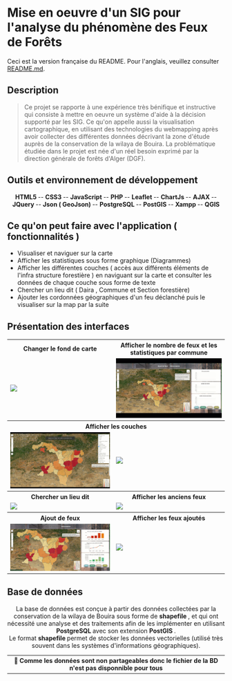# Mise en oeuvre d'un SIG pour l'analyse du phénomène des Feux de Forêts 
Ceci est la version française du README. Pour l'anglais, veuillez consulter [README.md](./README.md).

## Description

> Ce projet se rapporte à une expérience très bénifique et instructive qui consiste à mettre en oeuvre un système d'aide à la décision supporté par les SIG.
Ce qu'on appelle aussi la visualisation cartographique, en utilisant des technologies du webmapping après avoir collecter des différentes données décrivant la zone 
d'étude auprès de la conservation de la wilaya de Bouira.
La problématique étudiée dans le projet est née d'un réel besoin exprimé par la direction générale de forêts d'Alger (DGF).

<!-- <div align="center">
  <img src="captures/Webmap%20Design.png" alt="first page" width="800px" />
</div> -->

## Outils et environnement de développement
<div align="center">
       <b> HTML5 </b>
    -- <b> CSS3 </b>
    -- <b> JavaScript </b>
    -- <b> PHP </b>
    -- <b> Leaflet </b>
    -- <b> ChartJs </b>
    -- <b> AJAX   </b>
    -- <b> JQuery  </b>
    -- <b> Json ( GeoJson) </b>
    -- <b> PostgreSQL </b>
    -- <b> PostGIS </b>
    -- <b> Xampp </b>
    -- <b> QGIS </b>
</div>

## Ce qu'on peut faire avec l'application ( fonctionnalités )
- Visualiser et naviguer sur la carte 
- Afficher les statistiques sous forme graphique (Diagrammes) 
- Afficher les différentes couches ( accès aux différents éléments de l'infra structure forestière ) en naviguant sur la carte et consulter les données de chaque couche sous forme de texte 
- Chercher un lieu dit ( Daira , Commune et Section forestière)
- Ajouter les cordonnées géographiques d'un feu déclanché puis le visualiser sur la map par la suite 

## Présentation des interfaces 
<table align="center">
  <tr> 
         <th > Changer le fond de carte </th>
         <th> Afficher le nombre de feux et les statistiques par commune </th>
  </tr>
  <tr>
    <td>  <img src="https://github.com/Chahrazed-DJ/DGF-FireApp/blob/main/captures/P1.gif" />  </td>
    <td>  <img src="https://github.com/Chahrazed-DJ/DGF-FireApp/blob/main/captures/P2.gif" />  </td>
  </tr>
  
  <tr> 
         <th colspan="2"> Afficher les couches </th>  
  </tr>
  <tr>
    <td>  <img src="https://github.com/Chahrazed-DJ/DGF-FireApp/blob/main/captures/P3.gif" />  </td>
    <td>  <img src="https://github.com/Chahrazed-DJ/DGF-FireApp/blob/main/captures/P4.gif" />  </td>
  </tr>
  
  <tr> 
         <th > Chercher un lieu dit </th>
         <th> Afficher les anciens feux</th>
  </tr>
  <tr>
    <td>  <img src="https://github.com/Chahrazed-DJ/DGF-FireApp/blob/main/captures/P5.gif" />  </td>
    <td>  <img src="https://github.com/Chahrazed-DJ/DGF-FireApp/blob/main/captures/P6.gif" />  </td>
  </tr>
  
   <tr> 
         <th > Ajout de feux </th>
         <th> Afficher les feux ajoutés</th>
  </tr>
  <tr>
    <td>  <img src="https://github.com/Chahrazed-DJ/DGF-FireApp/blob/main/captures/P7.gif" />  </td>
    <td>  <img src="https://github.com/Chahrazed-DJ/DGF-FireApp/blob/main/captures/P8.gif" />  </td>
  </tr>
</table>

## Base de données
<p align="center">
La base de données est conçue à partir des données collectées par la conservation de la wilaya de Bouira sous forme de <b> shapefile </b>, et qui ont nécessité une analyse
et des traitements afin de les implémenter en utilisant <b> PostgreSQL </b> avec son extension <b> PostGIS </b>. </br>
Le format <b> shapefile </b> permet de stocker les données vectorielles (utilisé très souvent dans les systèmes d'informations géographiques).
</p>

<table align="center">
  <tr>
    <th>
    📝 Comme les données sont non partageables donc le fichier de la BD n'est pas disponnible pour tous
    </th>
  </tr>
</table>
